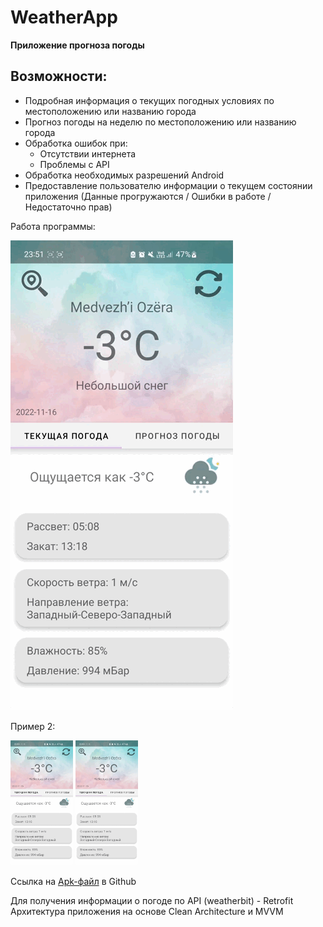 # WeatherApp

**Приложение прогноза погоды**

## Возможности:

- Подробная информация о текущих погодных условиях по местоположению или названию города
- Прогноз погоды на неделю по местоположению или названию города
- Обработка ошибок при:
  * Отсутствии интернета
  * Проблемы с API
- Обработка необходимых разрешений Android
- Предоставление пользователю информации о текущем состоянии приложения (Данные прогружаются /
  Ошибки в работе / Недостаточно прав)

Работа программы:

![image](https://github.com/DMerzlyakov/WeatherApp/blob/main/Gifs/errorInternet.gif)

Пример 2:

<div id="badges">
  <img src="https://github.com/DMerzlyakov/WeatherApp/blob/main/Gifs/errorInternet.gif" width="100" height="200"/>
  <img src="https://github.com/DMerzlyakov/WeatherApp/blob/main/Gifs/errorInternet.gif" width="100" height="200"/>
</div>

Ссылка на [Apk-файл](https://github.com/DMerzlyakov/WeatherApp/blob/main/WeatherApp.apk) в Github

Для получения информации о погоде по API (weatherbit) - Retrofit Архитектура приложения на основе
Clean Architecture и MVVM


  
